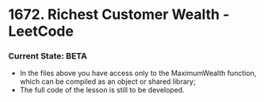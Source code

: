 # 1672. Richest Customer Wealth - LeetCode

### Current State: BETA
- In the files above you have access only to the MaximumWealth function, which can be compiled as an object or shared library;
- The full code of the lesson is still to be developed.
